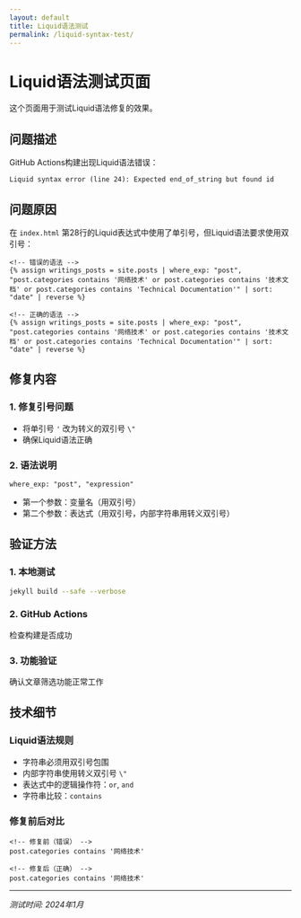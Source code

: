 ```yaml
---
layout: default
title: Liquid语法测试
permalink: /liquid-syntax-test/
---
```


# Liquid语法测试页面

这个页面用于测试Liquid语法修复的效果。

## 问题描述

GitHub Actions构建出现Liquid语法错误：
```
Liquid syntax error (line 24): Expected end_of_string but found id
```

## 问题原因

在 `index.html` 第28行的Liquid表达式中使用了单引号，但Liquid语法要求使用双引号：

```liquid
<!-- 错误的语法 -->
{% assign writings_posts = site.posts | where_exp: "post", "post.categories contains '网络技术' or post.categories contains '技术文档' or post.categories contains 'Technical Documentation'" | sort: "date" | reverse %}

<!-- 正确的语法 -->
{% assign writings_posts = site.posts | where_exp: "post", "post.categories contains '网络技术' or post.categories contains '技术文档' or post.categories contains 'Technical Documentation'" | sort: "date" | reverse %}
```

## 修复内容

### 1. 修复引号问题
- 将单引号 `'` 改为转义的双引号 `\"`
- 确保Liquid语法正确

### 2. 语法说明
```liquid
where_exp: "post", "expression"
```
- 第一个参数：变量名（用双引号）
- 第二个参数：表达式（用双引号，内部字符串用转义双引号）

## 验证方法

### 1. 本地测试
```bash
jekyll build --safe --verbose
```

### 2. GitHub Actions
检查构建是否成功

### 3. 功能验证
确认文章筛选功能正常工作

## 技术细节

### Liquid语法规则
- 字符串必须用双引号包围
- 内部字符串使用转义双引号 `\"`
- 表达式中的逻辑操作符：`or`, `and`
- 字符串比较：`contains`

### 修复前后对比
```liquid
<!-- 修复前（错误） -->
post.categories contains '网络技术'

<!-- 修复后（正确） -->
post.categories contains '网络技术'
```

---

*测试时间: 2024年1月*
